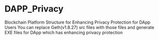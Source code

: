 # DAPP_Privacy
Blockchain Platform Structure for Enhancing Privacy Protection for DApp Users
You can replace Geth(v1.8.27) src files with those files and generate EXE files for DApp which has enhancing privacy protection
